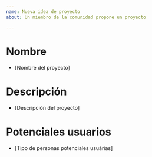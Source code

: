 ```yaml
---
name: Nueva idea de proyecto
about: Un miembro de la comunidad propone un proyecto

---
```


# Nombre
*  [Nombre del proyecto]

# Descripción
*  [Descripción del proyecto]

# Potenciales usuarios
*  [Tipo de personas potenciales usuàrias]
